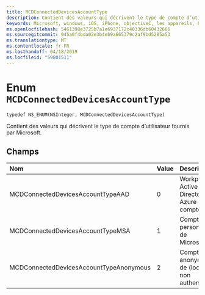 ```yaml
---
title: MCDConnectedDevicesAccountType
description: Contient des valeurs qui décrivent le type de compte d’utilisateur fournis par Microsoft.
keywords: Microsoft, windows, iOS, iPhone, objectiveC, les appareils, Project Rome connectés
ms.openlocfilehash: 5461398e3725b7a1e6937172c40336db60432666
ms.sourcegitcommit: 945a0f4bda02e3b4eb9a665379c2af9bd5285a53
ms.translationtype: MT
ms.contentlocale: fr-FR
ms.lasthandoff: 04/18/2019
ms.locfileid: "59801511"
---
```

# <a name="enum-mcdconnecteddevicesaccounttype"></a>Enum `MCDConnectedDevicesAccountType`

```
typedef NS_ENUM(NSInteger, MCDConnectedDevicesAccountType)
```  

Contient des valeurs qui décrivent le type de compte d’utilisateur fournis par Microsoft.

## <a name="fields"></a>Champs

| Nom                              | Value | Description                    |
|:----------------------------------|:------|:-------------------------------|
| MCDConnectedDevicesAccountTypeAAD       | 0     | Workplace Active Directory Azure compte  |
| MCDConnectedDevicesAccountTypeMSA       | 1     | Compte du personnel de Microsoft |
| MCDConnectedDevicesAccountTypeAnonymous | 2     | Compte anonyme de (local, non authentifié) |